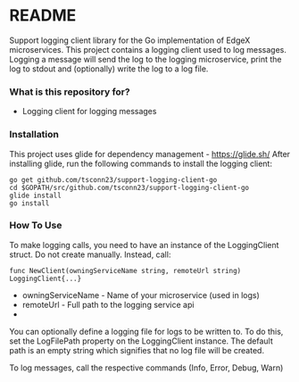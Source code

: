 # README #
Support logging client library for the Go implementation of EdgeX microservices.  This project contains a logging client used to log messages.  Logging a message will send the log to the logging microservice, print the log to stdout and (optionally) write the log to a log file.

### What is this repository for? ###
* Logging client for logging messages

### Installation ###
This project uses glide for dependency management - https://glide.sh/
After installing glide, run the following commands to install the logging client:
```
go get github.com/tsconn23/support-logging-client-go
cd $GOPATH/src/github.com/tsconn23/support-logging-client-go
glide install
go install
```

### How To Use ###
To make logging calls, you need to have an instance of the LoggingClient struct.  Do not create manually.  Instead, call:
```
func NewClient(owningServiceName string, remoteUrl string) LoggingClient{...}
```
* owningServiceName - Name of your microservice (used in logs)
* remoteUrl - Full path to the logging service api
* 

You can optionally define a logging file for logs to be written to.  To do this, set the LogFilePath property on the LoggingClient instance.  The default path is an empty string which signifies that no log file will be created.

To log messages, call the respective commands (Info, Error, Debug, Warn)
